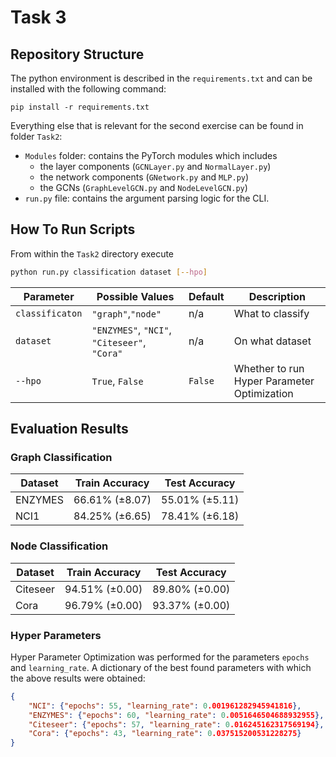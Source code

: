 # Task 3

## Repository Structure

The python environment is described in the `requirements.txt` and can be installed with the following command:

```pip install -r requirements.txt```

Everything else that is relevant for the second exercise can be found in folder `Task2`:

* `Modules` folder: contains the PyTorch modules which includes
	* the layer components (`GCNLayer.py` and `NormalLayer.py`) 
	* the network components (`GNetwork.py` and `MLP.py`)
	* the GCNs (`GraphLevelGCN.py` and `NodeLevelGCN.py`)
* `run.py` file: contains the argument parsing logic for the CLI.

## How To Run Scripts
From within the `Task2` directory execute
```bash
python run.py classification dataset [--hpo]
```

| Parameter       | Possible Values                              | Default | Description                                 |
|-----------------|----------------------------------------------|---------|---------------------------------------------|
| `classificaton` | `"graph"`,`"node"`                           | n/a     | What to classify                            |
| `dataset`       | `"ENZYMES"`, `"NCI"`, `"Citeseer"`, `"Cora"` | n/a     | On what dataset
| `--hpo`         | `True`, `False`                              | `False` | Whether to run Hyper Parameter Optimization |

## Evaluation Results

### Graph Classification
| Dataset | Train Accuracy | Test Accuracy  |
|---------|----------------|----------------|
| ENZYMES | 66.61% (±8.07) | 55.01% (±5.11) |
| NCI1    | 84.25% (±6.65) | 78.41% (±6.18) |

### Node Classification
| Dataset  | Train Accuracy | Test Accuracy  |
|----------|----------------|----------------|
| Citeseer | 94.51% (±0.00) | 89.80% (±0.00) |
| Cora     | 96.79% (±0.00) | 93.37% (±0.00) |

### Hyper Parameters
Hyper Parameter Optimization was performed for the parameters `epochs` and `learning_rate`.
A dictionary of the best found parameters with which the above results were obtained:
```json
{
    "NCI": {"epochs": 55, "learning_rate": 0.001961282945941816},
    "ENZYMES": {"epochs": 60, "learning_rate": 0.0051646504688932955},
    "Citeseer": {"epochs": 57, "learning_rate": 0.016245162317569194},
    "Cora": {"epochs": 43, "learning_rate": 0.037515200531228275}
}
```